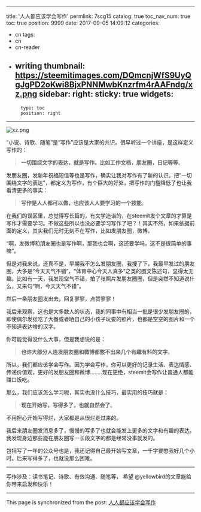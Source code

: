 
---
title: '人人都应该学会写作'
permlink: 7scg15
catalog: true
toc_nav_num: true
toc: true
position: 9999
date: 2017-09-05 14:09:12
categories:
- cn
tags:
- cn
- cn-reader
- writing
thumbnail: https://steemitimages.com/DQmcnjWfS9UyQgJgPD2oKwi8BjxPNNMwbKnzrfm4rAAFndg/xz.png
sidebar:
    right:
        sticky: true
widgets:
    -
        type: toc
        position: right
---


![xz.png](https://steemitimages.com/DQmcnjWfS9UyQgJgPD2oKwi8BjxPNNMwbKnzrfm4rAAFndg/xz.png)

“小说、诗歌、随笔”是“写作”应该是大家的共识。很早听过一个讲座，是这样定义写作的：
>**一切围绕文字的表达，就是写作。比如工作文档，朋友圈，日记等等**。

发朋友圈，发新年祝福短信等也是写作，确实让我对写作有了新的认识。把“一切围绕文字的表达”，都定义为写作，有个巨大的好处，把写作的门槛降低了也让我看清更多的事实：

>**写作是人人都可以做，也应该人人要学习的一个技能**。

在我们的误区里，总觉得写长篇的，有文学造诣的，在steemit发个文章的才算是写作才需要学习。不做这些所以也没必要学习写作了吧？！其实不然，如果依据前面的定义，其实我们无时无刻不在写作，比如发朋友圈，微博。

“啊，发微博和朋友圈也是写作啊，那我也会啊，这还要学吗，这不是很简单的事嘛”。

但是对我来说，还真不是，早期我不怎么发朋友圈，我搜了下，我最早发过的朋友圈，大多是“今天天气不错”，“体育中心今天人真多”之类的图文陈述句，显得太无趣。比如有一天，我发现空气不错，拍了张照片发朋友圈圈，但是突然不知道说什么，又来句“啊，今天天气不错”。

然后一条朋友圈发出去，回复寥寥，点赞寥寥！

我后来观察，这也是大多数人的状态，我的同事中有相当一批是很少发朋友圈的，即使偶尔发张吃了大餐或者晒自己的小孩子玩耍的照片，也都是空空的图片和一个不知道表达啥的汉字。

你可能觉得没什么大事，但是我想说的是：
>**也许大部分人连发朋友圈和微博都憋不出来几个有趣有料的文字**。

所以，我们都应该学会写作。因为学会写作，你可以更好的记录生活、表达情感、传递价值观，更好的发朋友圈和微博........现在更绝，steemit会写作让普通人都能赚口饭吃。

那么，我们应该怎么学习呢，其实也没什么技巧，最实用的技巧就是：
>**现在开始写，写得多了，也就自然会了**。

不用担心开始写得烂，大家都是从很烂走过来的。

我后来朋友圈发消息多了，慢慢的写多了也就会能发上更多的文字和有趣的表达。我发现身边那些能在朋友圈写一长段文字的都是经常没事就发的。

包括写了一年的公众号也是，我还记得自己最开始写文章，一千字要憋我好几个小时。后来写得多了，也就没那么困难。

---

写作涉及：读书笔记、诗歌、有效沟通、随笔等，
希望 @yellowbird的文章能给你带来启发和快乐！

- - -

This page is synchronized from the post: [人人都应该学会写作](https://steemit.com/@yellowbird/7scg15)
